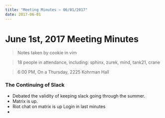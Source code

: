 ```yaml
---
title: "Meeting Minutes – 06/01/2017"
date: 2017-06-01
---
```

# June 1st, 2017 Meeting Minutes
> Notes taken by cookie in vim

> 18 people in attendance, including: sphinx, zurek, mind, tank21, crane

> 6:00 PM, On a Thursday, 2225 Kohrman Hall

### The Continuing of Slack

- Debated the validity of keeping slack going through the summer.
- Matrix is up.
- Riot chat on matrix is up Login in last minutes
- 
